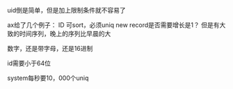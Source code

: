 uid倒是简单，但是加上限制条件就不容易了

ax给了几个例子：
ID 可sort，必须uniq
new record是否需要增长是1？
但是有大致的时间序列，晚上的序列比早晨的大

数字，还是带字母，还是16进制

id需要小于64位

system每秒要10，000个uniq
